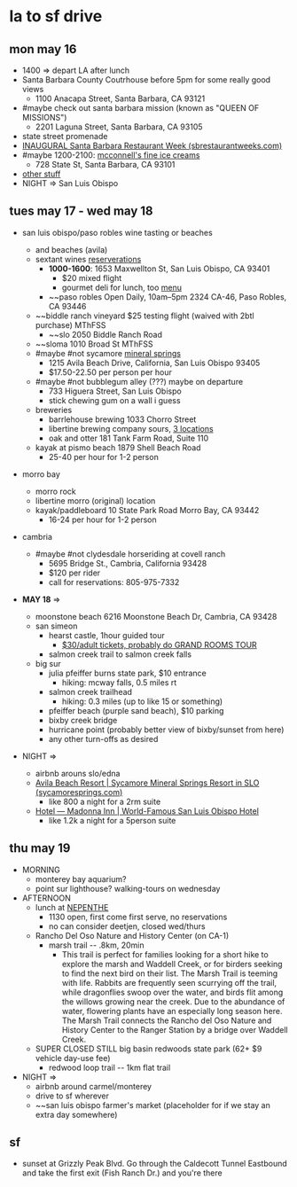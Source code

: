 # la to sf drive
## mon may 16
- 1400 => depart LA after lunch
- Santa Barbara County Coutrhouse before 5pm for some really good views
	- 1100 Anacapa Street, Santa Barbara, CA 93121
- #maybe check out santa barbara mission (known as "QUEEN OF MISSIONS")
	- 2201 Laguna Street, Santa Barbara, CA 93105
- state street promenade
- [INAUGURAL Santa Barbara Restaurant Week (sbrestaurantweeks.com)](https://www.sbrestaurantweeks.com/dining-1-1)
- #maybe 1200-2100: [mcconnell's fine ice creams](http://www.mcconnells.com/)
	- 728 State St, Santa Barbara, CA 93101
- [other stuff](https://www.sbadventureco.com/blog/30-things-to-see-in-santa-barbara/)
- NIGHT => San Luis Obispo


## tues may 17 - wed may 18
- san luis obispo/paso robles wine tasting or beaches
	- and beaches (avila)
	- sextant wines [reserverations](https://www.exploretock.com/sextantwines/)
		- **1000-1600**: 1653 Maxwellton St, San Luis Obispo, CA 93401
			- $20 mixed flight
			- gourmet deli for lunch, too [menu](https://sextantwines.com/wp-content/uploads/2021/11/Gourmet-Deli-Menu-11-2021.pdf)
		- ~~paso robles Open Daily, 10am–5pm 2324 CA-46, Paso Robles, CA 93446
	- ~~biddle ranch vineyard $25 testing flight (waived with 2btl purchase) MThFSS
		- ~~slo 2050 Biddle Ranch Road
	- ~~sloma 1010 Broad St MThFSS
	- #maybe #not sycamore [mineral springs](https://www.sycamoresprings.com/hot-tubs/oasis-waterfall-lagoon)
		- 1215 Avila Beach Drive, California, San Luis Obispo 93405
		- $17.50-22.50 per person per hour
	- #maybe #not bubblegum alley (???) maybe on departure
		- 733 Higuera Street, San Luis Obispo
		- stick chewing gum on a wall i guess
	- breweries
		- barrlehouse brewing 1033 Chorro Street
		- libertine brewing company sours, [3 locations](http://libertinebrewing.com/home)
		- oak and otter 181 Tank Farm Road, Suite 110
	- kayak at pismo beach 1879 Shell Beach Road
		- 25-40 per hour for 1-2 person
- morro bay
	- morro rock
	- libertine morro (original) location
	- kayak/paddleboard 10 State Park Road Morro Bay, CA 93442
		- 16-24 per hour for 1-2 person

- cambria
	- #maybe #not clydesdale horseriding at covell ranch
		- 5695 Bridge St., Cambria, California 93428
		- $120 per rider
		- call for reservations: 805-975-7332
- **MAY 18** =>
	- moonstone beach 6216 Moonstone Beach Dr, Cambria, CA 93428
	- san simeon
		- hearst castle, 1hour guided tour
			- [$30/adult tickets, probably do GRAND ROOMS TOUR](https://www.reservecalifornia.com/Web/Activities/HearstCastleTours.aspx)
		- salmon creek trail to salmon creek falls
	- big sur
		- julia pfeiffer burns state park, $10 entrance
			- hiking: mcway falls, 0.5 miles rt
		- salmon creek trailhead
			- hiking: 0.3 miles (up to like 15 or something)
		- pfeiffer beach (purple sand beach), $10 parking
		- bixby creek bridge
		- hurricane point (probably better view of bixby/sunset from here)
		- any other turn-offs as desired
- NIGHT => 
	- airbnb arouns slo/edna
	- [Avila Beach Resort | Sycamore Mineral Springs Resort in SLO (sycamoresprings.com)](https://www.sycamoresprings.com/)
		- like 800 a night for a 2rm suite
	- [Hotel — Madonna Inn | World-Famous San Luis Obispo Hotel](https://www.madonnainn.com/hotel)
		- like 1.2k a night for a 5person suite

## thu may 19
- MORNING
	- monterey bay aquarium?
	- point sur lighthouse? walking-tours on wednesday
- AFTERNOON
	- lunch at [NEPENTHE](https://www.nepenthe.com/menu)
		- 1130 open, first come first serve, no reservations
		- no can consider deetjen, closed wed/thurs
	- Rancho Del Oso Nature and History Center (on CA-1)
		- marsh trail -- .8km, 20min
			- This trail is perfect for families looking for a short hike to explore the marsh and Waddell Creek, or for birders seeking to find the next bird on their list. The Marsh Trail is teeming with life. Rabbits are frequently seen scurrying off the trail, while dragonflies swoop over the water, and birds flit among the willows growing near the creek. Due to the abundance of water, flowering plants have an especially long season here. The Marsh Trail connects the Rancho del Oso Nature and History Center to the Ranger Station by a bridge over Waddell Creek.
	- SUPER CLOSED STILL big basin redwoods state park (62+ $9 vehicle day-use fee)
		- redwood loop trail -- 1km flat trail
- NIGHT =>
	- airbnb around carmel/monterey
	- drive to sf wherever
	- ~~san luis obispo farmer's market (placeholder for if we stay an extra day somewhere)


## sf
- sunset at Grizzly Peak Blvd. Go through the Caldecott Tunnel Eastbound and take the first exit (Fish Ranch Dr.) and you're there
